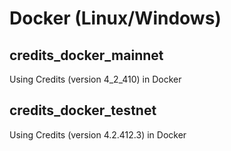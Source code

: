 <h1>Docker (Linux/Windows)</h1>

<h2>credits_docker_mainnet</h2>
Using Credits (version 4_2_410) in Docker

<h2>credits_docker_testnet</h2>
Using Credits (version 4.2.412.3) in Docker

